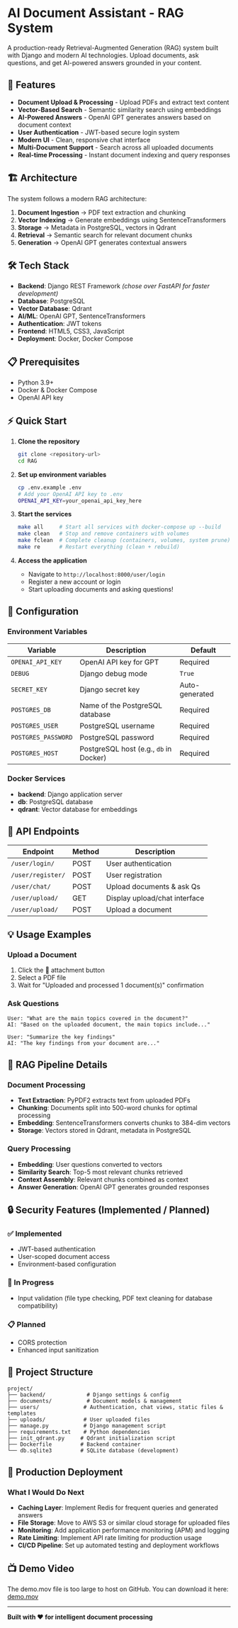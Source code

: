 # AI Document Assistant - RAG System

A production-ready Retrieval-Augmented Generation (RAG) system built with Django and modern AI technologies. Upload documents, ask questions, and get AI-powered answers grounded in your content.

## 🚀 Features

- **Document Upload & Processing** - Upload PDFs and extract text content
- **Vector-Based Search** - Semantic similarity search using embeddings
- **AI-Powered Answers** - OpenAI GPT generates answers based on document context
- **User Authentication** - JWT-based secure login system
- **Modern UI** - Clean, responsive chat interface
- **Multi-Document Support** - Search across all uploaded documents
- **Real-time Processing** - Instant document indexing and query responses

## 🏗️ Architecture

The system follows a modern RAG architecture:

1. **Document Ingestion** → PDF text extraction and chunking
2. **Vector Indexing** → Generate embeddings using SentenceTransformers
3. **Storage** → Metadata in PostgreSQL, vectors in Qdrant
4. **Retrieval** → Semantic search for relevant document chunks
5. **Generation** → OpenAI GPT generates contextual answers

## 🛠️ Tech Stack

- **Backend**: Django REST Framework *(chose over FastAPI for faster development)*
- **Database**: PostgreSQL
- **Vector Database**: Qdrant 
- **AI/ML**: OpenAI GPT, SentenceTransformers
- **Authentication**: JWT tokens
- **Frontend**: HTML5, CSS3, JavaScript 
- **Deployment**: Docker, Docker Compose


## 📋 Prerequisites

- Python 3.9+
- Docker & Docker Compose
- OpenAI API key

## ⚡ Quick Start

1. **Clone the repository**
   ```bash
   git clone <repository-url>
   cd RAG
   ```

2. **Set up environment variables**
   ```bash
   cp .env.example .env
   # Add your OpenAI API key to .env
   OPENAI_API_KEY=your_openai_api_key_here
   ```

3. **Start the services**
   ```bash
   make all     # Start all services with docker-compose up --build
   make clean   # Stop and remove containers with volumes
   make fclean  # Complete cleanup (containers, volumes, system prune)
   make re      # Restart everything (clean + rebuild)
   ```

4. **Access the application**
   - Navigate to `http://localhost:8000/user/login`
   - Register a new account or login
   - Start uploading documents and asking questions!

## 🔧 Configuration

### Environment Variables

| Variable | Description | Default |
|----------|-------------|---------|
| `OPENAI_API_KEY` | OpenAI API key for GPT | Required |
| `DEBUG` | Django debug mode | `True` |
| `SECRET_KEY` | Django secret key | Auto-generated |
| `POSTGRES_DB` | Name of the PostgreSQL database | Required |
| `POSTGRES_USER` | PostgreSQL username | Required |
| `POSTGRES_PASSWORD` | PostgreSQL password | Required |
| `POSTGRES_HOST` | PostgreSQL host (e.g., `db` in Docker) | Required |

### Docker Services

- **backend**: Django application server
- **db**: PostgreSQL database
- **qdrant**: Vector database for embeddings

## 🚀 API Endpoints

| Endpoint        | Method | Description                  |
|-----------------|--------|------------------------------|
| `/user/login/`  | POST   | User authentication          |
| `/user/register/` | POST | User registration            |
| `/user/chat/`   | POST   | Upload documents & ask Qs    |
| `/user/upload/` | GET    | Display upload/chat interface|
| `/user/upload/` | POST   | Upload a document            |

## 💡 Usage Examples

### Upload a Document
1. Click the 📎 attachment button
2. Select a PDF file
3. Wait for "Uploaded and processed 1 document(s)" confirmation

### Ask Questions
```
User: "What are the main topics covered in the document?"
AI: "Based on the uploaded document, the main topics include..."

User: "Summarize the key findings"
AI: "The key findings from your document are..."
```

## 🧠 RAG Pipeline Details

### Document Processing
- **Text Extraction**: PyPDF2 extracts text from uploaded PDFs
- **Chunking**: Documents split into 500-word chunks for optimal processing
- **Embedding**: SentenceTransformers converts chunks to 384-dim vectors
- **Storage**: Vectors stored in Qdrant, metadata in PostgreSQL

### Query Processing
- **Embedding**: User questions converted to vectors
- **Similarity Search**: Top-5 most relevant chunks retrieved
- **Context Assembly**: Relevant chunks combined as context
- **Answer Generation**: OpenAI GPT generates grounded responses


## 🔒 Security Features (Implemented / Planned)

### ✅ Implemented
- JWT-based authentication
- User-scoped document access
- Environment-based configuration

### 🔄 In Progress
- Input validation (file type checking, PDF text cleaning for database compatibility)

### 📋 Planned
- CORS protection
- Enhanced input sanitization

## 📁 Project Structure

```
project/
├── backend/             # Django settings & config
├── documents/           # Document models & management
├── users/              # Authentication, chat views, static files & templates
├── uploads/            # User uploaded files
├── manage.py           # Django management script
├── requirements.txt    # Python dependencies
├── init_qdrant.py     # Qdrant initialization script
├── Dockerfile         # Backend container
└── db.sqlite3         # SQLite database (development)

```


## 🚀 Production Deployment

### What I Would Do Next

- **Caching Layer**: Implement Redis for frequent queries and generated answers
- **File Storage**: Move to AWS S3 or similar cloud storage for uploaded files
- **Monitoring**: Add application performance monitoring (APM) and logging
- **Rate Limiting**: Implement API rate limiting for production usage
- **CI/CD Pipeline**: Set up automated testing and deployment workflows


## 📺 Demo Video
The demo.mov file is too large to host on GitHub. You can download it here: [demo.mov](https://drive.google.com/drive/folders/1PJJwJxrH40OpxudnMW684nPwcu_YQxzC)

---

**Built with ❤️ for intelligent document processing**